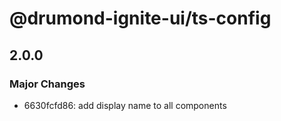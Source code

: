 # @drumond-ignite-ui/ts-config

## 2.0.0

### Major Changes

- 6630fcfd86: add display name to all components
